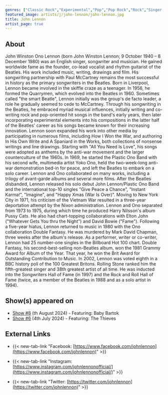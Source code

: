 ```yaml
---
genres: ["Classic Rock","Experimental","Pop","Pop Rock","Rock","Singer-Songwriter"]
featured_image: artists/j/john-lennon/john-lennon.jpg
title: John Lennon
artist_page: true
---
```

## About

John Winston Ono Lennon (born John Winston Lennon; 9 October 1940 – 8 December 1980) was an English singer, songwriter and musician. He gained worldwide fame as the founder, co-lead vocalist and rhythm guitarist of the Beatles. His work included music, writing, drawings and film. His songwriting partnership with Paul McCartney remains the most successful in history as the primary songwriters in the Beatles.
Born in Liverpool, Lennon became involved in the skiffle craze as a teenager. In 1956, he formed the Quarrymen, which evolved into the Beatles in 1960. Sometimes called "the smart Beatle", Lennon initially was the group's de facto leader, a role he gradually seemed to cede to McCartney. Through his songwriting in the Beatles, he embraced myriad musical influences, initially writing and co-writing rock and pop-oriented hit songs in the band's early years, then later incorporating experimental elements into his compositions in the latter half of the Beatles' career as his songs became known for their increasing innovation. Lennon soon expanded his work into other media by participating in numerous films, including How I Won the War, and authoring In His Own Write and A Spaniard in the Works, both collections of nonsense writings and line drawings. Starting with "All You Need Is Love", his songs were adopted as anthems by the anti-war movement and the larger counterculture of the 1960s. In 1969, he started the Plastic Ono Band with his second wife, multimedia artist Yoko Ono, held the two-week-long anti-war demonstration bed-in for peace, and left the Beatles to embark on a solo career. 
Lennon and Ono collaborated on many works, including a trilogy of avant-garde albums and several more films. After the Beatles disbanded, Lennon released his solo debut John Lennon/Plastic Ono Band and the international top-10 singles "Give Peace a Chance", "Instant Karma!", "Imagine", and "Happy Xmas (War Is Over)". Moving to New York City in 1971, his criticism of the Vietnam War resulted in a three-year deportation attempt by the Nixon administration. Lennon and Ono separated from 1973 to 1975, during which time he produced Harry Nilsson's album Pussy Cats. He also had chart-topping collaborations with Elton John ("Whatever Gets You thru the Night") and David Bowie ("Fame"). Following a five-year hiatus, Lennon returned to music in 1980 with the Ono collaboration Double Fantasy. He was murdered by Mark David Chapman, three weeks after the album's release.
As a performer, writer or co-writer, Lennon had 25 number-one singles in the Billboard Hot 100 chart. Double Fantasy, his second-best-selling non-Beatles album, won the 1981 Grammy Award for Album of the Year. That year, he won the Brit Award for Outstanding Contribution to Music. In 2002, Lennon was voted eighth in a BBC history poll of the 100 Greatest Britons. Rolling Stone ranked him the fifth-greatest singer and 38th greatest artist of all time. He was inducted into the Songwriters Hall of Fame (in 1997) and the Rock and Roll Hall of Fame (twice, as a member of the Beatles in 1988 and as a solo artist in 1994).

## Show(s) appeared on

- [Show #8](/shows/featuring-baby-bartok/) (th August 2024) - Featuring: Baby Bartok
- [Show #6](/shows/featuring-the-thieves/) (4th July 2024) - Featuring: The Thieves

## External Links

- {{< new-tab-link "Facebook: [https://www.facebook.com/johnlennon](https://www.facebook.com/johnlennon)" >}}

- {{< new-tab-link "Instagram: [https://www.instagram.com/johnlennonofficial/](https://www.instagram.com/johnlennonofficial/)" >}}

- {{< new-tab-link "Twitter: [https://twitter.com/johnlennon](https://twitter.com/johnlennon)" >}}


